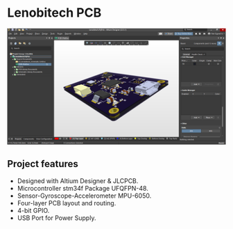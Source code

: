 # Lenobitech PCB

![](./imgs/9.png)

## Project features

- Designed with Altium Designer & JLCPCB.
- Microcontroller stm34f Package UFQFPN-48.
- Sensor-Gyroscope-Accelerometer MPU-6050.
- Four-layer PCB layout and routing.
- 4-bit GPIO.
- USB Port for Power Supply.
